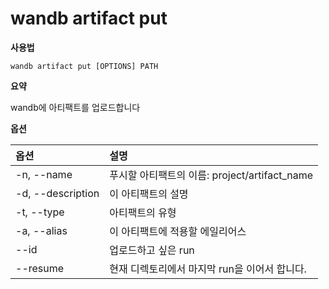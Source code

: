 
# wandb artifact put

**사용법**

`wandb artifact put [OPTIONS] PATH`

**요약**

wandb에 아티팩트를 업로드합니다

**옵션**

| **옵션** | **설명** |
| :--- | :--- |
| -n, --name | 푸시할 아티팩트의 이름:   project/artifact_name |
| -d, --description | 이 아티팩트의 설명 |
| -t, --type | 아티팩트의 유형 |
| -a, --alias | 이 아티팩트에 적용할 에일리어스 |
| --id | 업로드하고 싶은 run |
| --resume | 현재 디렉토리에서 마지막 run을 이어서 합니다. |